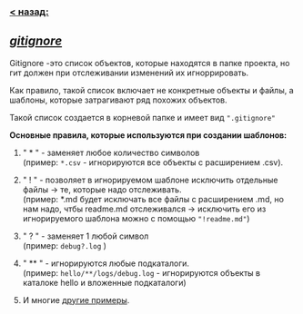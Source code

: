 ### [< назад:](./git-add.md "вернуться назад")     
##   <u> *gitignore* </u>

Gitignore -это список объектов, которые находятся в папке проекта, но гит должен при отслеживании изменений их игноррировать. 

Как правило, такой список включает не конкретные объекты и файлы, а шаблоны, которые затрагивают ряд похожих объектов. 


Такой список создается в корневой папке и имеет вид `".gitignore"`   


**Основные правила, которые используются при создании шаблонов:**  
1. " * " - заменяет любое количество символов   
(пример: `*.csv` - игнорируются все объекты с расширением .csv).

2. " ! " - позволяет в игнорируемом шаблоне исключить отдельные файлы -> те, которые надо отслеживать.   
(пример: *.md будет исключать все файлы с расширением .md, но нам надо, чтбы readme.md отслеживался -> исключить его из игнорируемого шаблона можно с помощью `"!readme.md"`)

3. " ? " - заменяет 1 любой символ   
(пример: `debug?.log` )

4. " ** " - игнорируются любые подкаталоги.   
(пример: `hello/**/logs/debug.log` - игнорируются объекты в каталоке hello и вложенные подкаталоги)

5. И многие [другие примеры](https://github.com/Hexlet/hexlet-cv/blob/main/.gitignore). 

